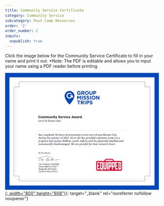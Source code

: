```yaml
---
title: Community Service Certificate
category: Community Service
subcategory: Post Camp Resources
order: '2'
order_number: 2
inputs:
  unpublish: true
---
```

Click the image below for the Community Service Certificate to fill in your name and print it out. \*Note: The PDF is editable and allows you to input your name using a PDF reader before printing.

​​​​​[![Image of Certificate](/uploads/community-service-award-2025-min.png "2025 Community Service Certificate"){: width="800" height="608"}](https://groupcares-my.sharepoint.com/:b:/g/personal/admin_groupcares_org/ESvDiIQJH8NDuo_Q3Oj65EUBZ90s3CtxbdcxJesY4CMBwQ?e=3mk7uz "2025 Community Service Certificate"){: target="_blank" rel="noreferrer nofollow noopener"}